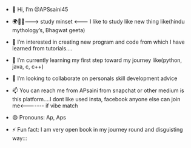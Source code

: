 - 👋 Hi, I’m @APSsaini45
- 🌍👀👀---> study minset <--- I like to study like new thing like(hindu mythology’s, Bhagwat geeta)

- 👀 I’m interested in creating new program and code from which I have learned from tutorials....
- 🌱 I’m currently learning my first step toward my journey like(python, java, c, c++)
- 💞️ I’m looking to collaborate on personals skill development advice
- 📫 You can reach me from APsaini from snapchat or other medium is this platform....I dont like used insta, facebook anyone else can join me<------- if vibe match
- 😄 Pronouns: Ap, Aps
- ⚡ Fun fact: I am very open book in my journey round and disguisting way:::

<!---
APSsaini45/APSsaini45 is a ✨ special ✨ repository because its `README.md` (this file) appears on your GitHub profile.
You can click the Preview link to take a look at your changes.
--->
